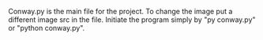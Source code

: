 Conway.py is the main file for the project. To change the image put a different image src in the file. Initiate the program simply by "py conway.py" or "python conway.py". 
